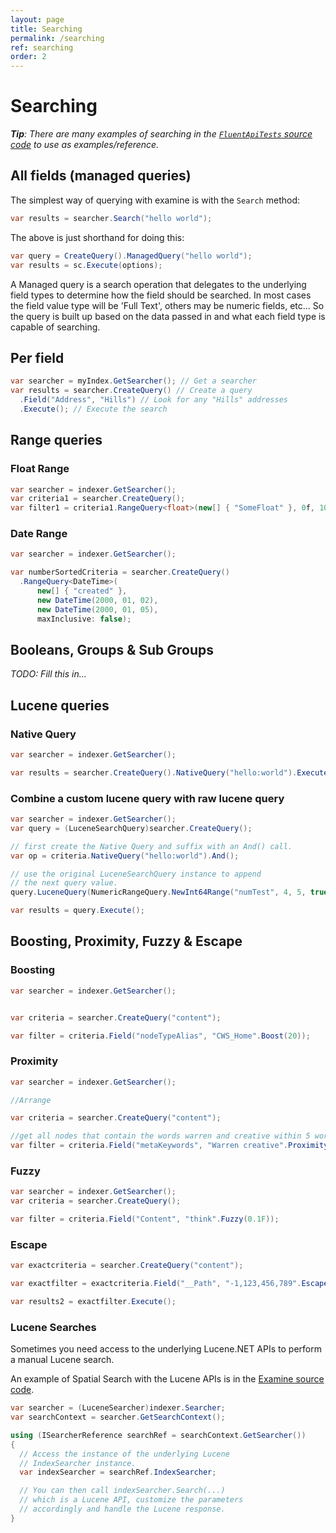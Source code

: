 ```yaml
---
layout: page
title: Searching
permalink: /searching
ref: searching
order: 2
---
```

Searching
===

_**Tip**: There are many examples of searching in the [`FluentApiTests` source code](https://github.com/Shazwazza/Examine/blob/dev/src/Examine.Test/Examine.Lucene/Search/FluentApiTests.cs) to use as examples/reference._

## All fields (managed queries)

The simplest way of querying with examine is with the `Search` method:

```cs
var results = searcher.Search("hello world");
```

The above is just shorthand for doing this:

```cs
var query = CreateQuery().ManagedQuery("hello world");
var results = sc.Execute(options);
```

A Managed query is a search operation that delegates to the underlying field types to determine how the field should
be searched. In most cases the field value type will be 'Full Text', others may be numeric fields, etc... So the query is built up based on the data passed in and what each field type is capable of searching.

## Per field

```csharp
var searcher = myIndex.GetSearcher(); // Get a searcher
var results = searcher.CreateQuery() // Create a query
  .Field("Address", "Hills") // Look for any "Hills" addresses
  .Execute(); // Execute the search
```

## Range queries

### Float Range

```csharp
var searcher = indexer.GetSearcher();
var criteria1 = searcher.CreateQuery();  
var filter1 = criteria1.RangeQuery<float>(new[] { "SomeFloat" }, 0f, 100f, true, true);
```

### Date Range

```csharp
var searcher = indexer.GetSearcher();

var numberSortedCriteria = searcher.CreateQuery()
  .RangeQuery<DateTime>(
      new[] { "created" }, 
      new DateTime(2000, 01, 02), 
      new DateTime(2000, 01, 05), 
      maxInclusive: false);
```

## Booleans, Groups & Sub Groups

_TODO: Fill this in..._

## Lucene queries

### Native Query

```csharp
var searcher = indexer.GetSearcher();

var results = searcher.CreateQuery().NativeQuery("hello:world").Execute();
```

### Combine a custom lucene query with raw lucene query

```csharp
var searcher = indexer.GetSearcher();
var query = (LuceneSearchQuery)searcher.CreateQuery();

// first create the Native Query and suffix with an And() call.
var op = criteria.NativeQuery("hello:world").And();                                

// use the original LuceneSearchQuery instance to append
// the next query value.
query.LuceneQuery(NumericRangeQuery.NewInt64Range("numTest", 4, 5, true, true));

var results = query.Execute();
```

## Boosting, Proximity, Fuzzy & Escape

### Boosting

```csharp
var searcher = indexer.GetSearcher();


var criteria = searcher.CreateQuery("content");

var filter = criteria.Field("nodeTypeAlias", "CWS_Home".Boost(20));
```

### Proximity

```csharp
var searcher = indexer.GetSearcher();

//Arrange

var criteria = searcher.CreateQuery("content");

//get all nodes that contain the words warren and creative within 5 words of each other
var filter = criteria.Field("metaKeywords", "Warren creative".Proximity(5));
```

### Fuzzy

```csharp
var searcher = indexer.GetSearcher();
var criteria = searcher.CreateQuery();

var filter = criteria.Field("Content", "think".Fuzzy(0.1F));
```

### Escape

```csharp
var exactcriteria = searcher.CreateQuery("content");

var exactfilter = exactcriteria.Field("__Path", "-1,123,456,789".Escape());

var results2 = exactfilter.Execute();
```

### Lucene Searches

Sometimes you need access to the underlying Lucene.NET APIs to perform a manual Lucene search.

An example of Spatial Search with the Lucene APIs is in the [Examine source code](https://github.com/Shazwazza/Examine/blob/dev/src/Examine.Test/Examine.Lucene/Extensions/SpatialSearch.cs).

```csharp
var searcher = (LuceneSearcher)indexer.Searcher;
var searchContext = searcher.GetSearchContext();

using (ISearcherReference searchRef = searchContext.GetSearcher())
{
  // Access the instance of the underlying Lucene
  // IndexSearcher instance.
  var indexSearcher = searchRef.IndexSearcher;

  // You can then call indexSearcher.Search(...)
  // which is a Lucene API, customize the parameters
  // accordingly and handle the Lucene response.
}
```